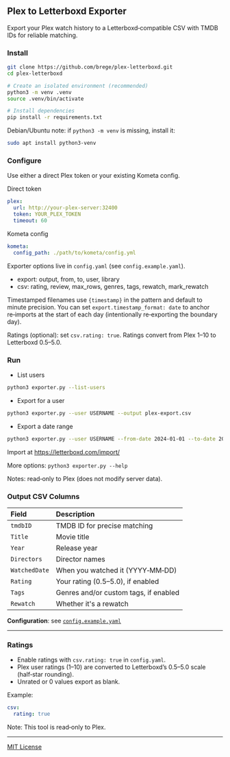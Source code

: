 ## Plex to Letterboxd Exporter

Export your Plex watch history to a Letterboxd‑compatible CSV with TMDB IDs for reliable matching.

### Install

```bash
git clone https://github.com/brege/plex-letterboxd.git
cd plex-letterboxd

# Create an isolated environment (recommended)
python3 -m venv .venv
source .venv/bin/activate

# Install dependencies
pip install -r requirements.txt
```

Debian/Ubuntu note: if `python3 -m venv` is missing, install it:
```bash
sudo apt install python3-venv
```

### Configure
Use either a direct Plex token or your existing Kometa config.

Direct token
```yaml
plex:
  url: http://your-plex-server:32400
  token: YOUR_PLEX_TOKEN
  timeout: 60
```

Kometa config
```yaml
kometa:
  config_path: ./path/to/kometa/config.yml
```

Exporter options live in `config.yaml` (see `config.example.yaml`).
- export: output, from, to, user, library
- csv: rating, review, max_rows, genres, tags, rewatch, mark_rewatch

Timestamped filenames use `{timestamp}` in the pattern and default to minute precision. You can set `export.timestamp_format: date` to anchor re‑imports at the start of each day (intentionally re‑exporting the boundary day).

Ratings (optional): set `csv.rating: true`. Ratings convert from Plex 1–10 to Letterboxd 0.5–5.0.

### Run
- List users
```bash
python3 exporter.py --list-users
```

- Export for a user
```bash
python3 exporter.py --user USERNAME --output plex-export.csv
```

- Export a date range
```bash
python3 exporter.py --user USERNAME --from-date 2024-01-01 --to-date 2024-12-31 --output plex-export-2024.csv
```

Import at https://letterboxd.com/import/

More options: `python3 exporter.py --help`

Notes: read‑only to Plex (does not modify server data).

### Output CSV Columns

| Field         | Description                          |
|:------------- |:------------------------------------- |
| `tmdbID`      | TMDB ID for precise matching          |
| `Title`       | Movie title                           |
| `Year`        | Release year                          |
| `Directors`   | Director names                        |
| `WatchedDate` | When you watched it (YYYY‑MM‑DD)      |
| `Rating`      | Your rating (0.5–5.0), if enabled     |
| `Tags`        | Genres and/or custom tags, if enabled |
| `Rewatch`     | Whether it's a rewatch                |

**Configuration**: see [`config.example.yaml`](config.example.yaml)

---

### Ratings

- Enable ratings with `csv.rating: true` in `config.yaml`.
- Plex user ratings (1–10) are converted to Letterboxd’s 0.5–5.0 scale (half‑star rounding).
- Unrated or 0 values export as blank.

Example:
```yaml
csv:
  rating: true
```

Note: This tool is read‑only to Plex.

---

[MIT License](LICENSE)
